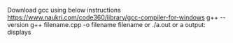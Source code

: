 Download gcc 
using below instructions
https://www.naukri.com/code360/library/gcc-compiler-for-windows
g++ --version
g++ filename.cpp -o filename
filename  or ./a.out or a
output: displays

